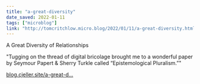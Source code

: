 ```yaml
---
title: "a-great-diversity"
date_saved: 2022-01-11
tags: ["microblog"]
link: "http://tomcritchlow.micro.blog/2022/01/11/a-great-diversity.html"
---
```

A Great Diversity of Relationships

"Tugging on the thread of digital bricolage brought me to a wonderful paper by Seymour Papert & Sherry Turkle called “Epistemological Pluralism.”"

[blog.cjeller.site/a-great-d...](https://blog.cjeller.site/a-great-diversity-of-relationships)
